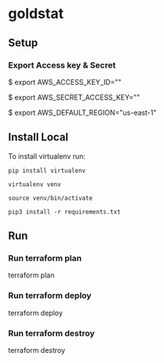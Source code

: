 # goldstat

## Setup

### Export Access key & Secret
$ export AWS_ACCESS_KEY_ID=""

$ export AWS_SECRET_ACCESS_KEY=""

$ export AWS_DEFAULT_REGION="us-east-1"


## Install Local

To install virtualenv run:
```
pip install virtualenv

virtualenv venv

source venv/bin/activate

pip3 install -r requirements.txt
```

## Run

### Run terraform plan
terraform plan

### Run terraform deploy
terraform deploy

### Run terraform destroy
terraform destroy
